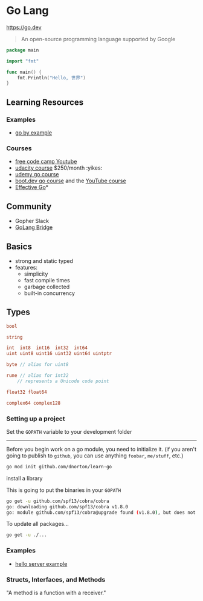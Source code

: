 # Go Lang

<https://go.dev>

> An open-source programming language supported by Google

```go
package main

import "fmt"

func main() {
	fmt.Println("Hello, 世界")
}
```


## Learning Resources 

### Examples 

- [go by example](https://gobyexample.com/)

### Courses

- [free code camp Youtube](https://www.youtube.com/watch?v=YS4e4q9oBaU&t=288s)
- [udacity course](https://www.udacity.com/course/golang--cd11970) $250/month :yikes:
- [udemy go course](https://www.udemy.com/course/learn-go-the-complete-bootcamp-course-golang/learn/lecture/11665012?start=0#overview)
- [boot.dev go course](https://www.boot.dev/assignments/162d016b-c9b3-4a14-9be2-fd22c74c5710) and the [YouTube course](https://www.youtube.com/watch?v=un6ZyFkqFKo&t=712)
- [Effective Go](https://golang.org/doc/effective_go.html)*

## Community

- Gopher Slack
- [GoLang Bridge](https://golangbridge.org)

## Basics

- strong and static typed
- features:
  * simplicity
  * fast compile times
  * garbage collected
  * built-in concurrency

## Types

```go
bool

string

int  int8  int16  int32  int64
uint uint8 uint16 uint32 uint64 uintptr

byte // alias for uint8

rune // alias for int32
    // represents a Unicode code point

float32 float64

complex64 complex128
```

### Setting up a project

Set the `GOPATH` variable to your development folder

------

Before you begin work on a go module, you need to initialize it.
(if you aren't going to publish to `github`, you can use anything `foobar`, `me/stuff`, etc.)

```bash
go mod init github.com/dnorton/learn-go
```

install a library

This is going to put the binaries in your `GOPATH`

```bash
go get -u github.com/spf13/cobra/cobra
go: downloading github.com/spf13/cobra v1.8.0
go: module github.com/spf13/cobra@upgrade found (v1.8.0), but does not contain package github.com/spf13/cobra/cobra
```

To update all packages...

```bash
go get -u ./...
```

### Examples

- [hello server example](https://github.com/golang/example/blob/master/helloserver/server.go)

### Structs, Interfaces, and Methods

"A method is a function with a receiver."



